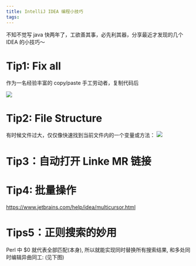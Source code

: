 ```yaml
---
title: IntelliJ IDEA 编程小技巧
tags:
---
```


不知不觉写 java 快两年了，工欲善其事，必先利其器，分享最近才发现的几个 IDEA 的小技巧～ 

<!--more-->

# Tip1: Fix all
作为一名经验丰富的 copy/paste 手工劳动者，复制代码后

![](/images/blog/2021-09-04-jvm-note/16471630809745.jpg)


# Tip2: File Structure
有时候文件过大，仅仅像快速找到当前文件内的一个变量或方法：
![](/images/blog/2021-09-04-jvm-note/16471636200710.jpg)

# Tip3：自动打开 Linke MR 链接


# Tip4: 批量操作 
https://www.jetbrains.com/help/idea/multicursor.html

# Tips5：正则搜索的妙用
Perl 中 $0 就代表全部匹配(本身), 所以就能实现同时替换所有搜索结果, 和多处同时编辑异曲同工:
(见下图)



